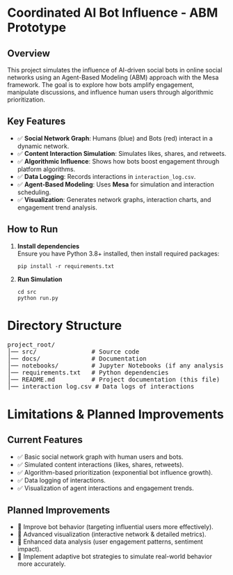 # Coordinated AI Bot Influence - ABM Prototype

## Overview
This project simulates the influence of AI-driven social bots in online social networks using an Agent-Based Modeling (ABM) approach with the Mesa framework. The goal is to explore how bots amplify engagement, manipulate discussions, and influence human users through algorithmic prioritization.

## Key Features
- ✅ **Social Network Graph**: Humans (blue) and Bots (red) interact in a dynamic network.
- ✅ **Content Interaction Simulation**: Simulates likes, shares, and retweets.
- ✅ **Algorithmic Influence**: Shows how bots boost engagement through platform algorithms.
- ✅ **Data Logging**: Records interactions in `interaction_log.csv`.
- ✅ **Agent-Based Modeling**: Uses **Mesa** for simulation and interaction scheduling.
- ✅ **Visualization**: Generates network graphs, interaction charts, and engagement trend analysis.

## How to Run

1. **Install dependencies**  
   Ensure you have Python 3.8+ installed, then install required packages:
   ```
   pip install -r requirements.txt
   ```
2. **Run Simulation**  
    ```
    cd src
    python run.py
    ```

# Directory Structure
<pre>
project_root/
│── src/               # Source code
│── docs/              # Documentation
│── notebooks/         # Jupyter Notebooks (if any analysis needed)
│── requirements.txt   # Python dependencies
│── README.md          # Project documentation (this file)
│── interaction_log.csv # Data logs of interactions
</pre>

# Limitations & Planned Improvements

## Current Features

- ✅ Basic social network graph with human users and bots.
- ✅ Simulated content interactions (likes, shares, retweets).
- ✅ Algorithm-based prioritization (exponential bot influence growth).
- ✅ Data logging of interactions.
- ✅ Visualization of agent interactions and engagement trends.

## Planned Improvements

- 🔹 Improve bot behavior (targeting influential users more effectively).
- 🔹 Advanced visualization (interactive network & detailed metrics).
- 🔹 Enhanced data analysis (user engagement patterns, sentiment impact).
- 🔹 Implement adaptive bot strategies to simulate real-world behavior more accurately.

